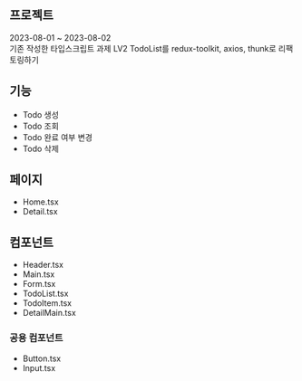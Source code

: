 ##  프로젝트

2023-08-01 ~ 2023-08-02 <br>
기존 작성한 타입스크립트 과제 LV2 TodoList를 redux-toolkit, axios, thunk로 리팩토링하기

##  기능

- Todo 생성
- Todo 조회
- Todo 완료 여부 변경
- Todo 삭제

##  페이지

- Home.tsx
- Detail.tsx

##  컴포넌트

- Header.tsx
- Main.tsx
- Form.tsx
- TodoList.tsx
- TodoItem.tsx
- DetailMain.tsx

### 공용 컴포넌트

- Button.tsx
- Input.tsx
